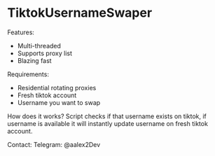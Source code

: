 # TiktokUsernameSwaper

Features:
- Multi-threaded
- Supports proxy list
- Blazing fast

Requirements:
- Residential rotating proxies
- Fresh tiktok account
- Username you want to swap

How does it works?
Script checks if that username exists on tiktok, if username is available it will instantly update username on fresh tiktok account.

Contact:
Telegram: @aalex2Dev
